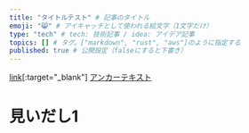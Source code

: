 ```yaml
---
title: "タイトルテスト" # 記事のタイトル
emoji: "😸" # アイキャッチとして使われる絵文字（1文字だけ）
type: "tech" # tech: 技術記事 / idea: アイデア記事
topics: [] # タグ。["markdown", "rust", "aws"]のように指定する
published: true # 公開設定（falseにすると下書き）
---
```


[link](https://zenn.dev/)[:target="_blank"]
<a href="https://sample.com/" target="_blank">アンカーテキスト</a>

# 見いだし1
